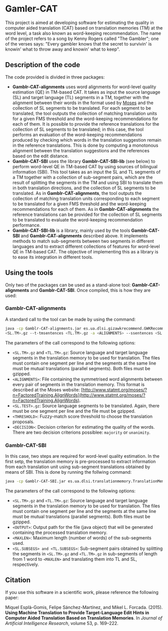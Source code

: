 # Gamler-CAT

This project is aimed at developing software for estimating the quality in computer aided translation (CAT) based on translation memories (TM) at the word level, a task also known as word-keeping recommendation. The name of the project refers to a song by Kenny Rogers called "The Gambler"; one of the verses says: "Every gambler knows that the secret to survivin' is knowin' what to throw away and knowin' what to keep". 

## Description of the code

The code provided is divided in three packages:
* **Gamblr-CAT-alignments** uses word alignments for word-level quality estimation (QE) in TM-based CAT. It takes as input the source language (SL) and target language (TL) segments in a TM, together with the alignment between their words in the format used by [Moses](http://www.statmt.org/moses/?n=FactoredTraining.AlignWords) and the collection of SL segments to be translated. For each segment to be translated, the tool outputs the collection of matching translation units for a given FMS threshold and the word-keeping recommendations for each of them. It is possible to provide the reference translations for the collection of SL segments to be translated; in this case, the tool performs an evaluation of the word-keeping recommendations produced by checking which words in the translation suggestion remain in the reference translations. This is done by computing a monotonous alignment between the translation suggestions and the references based on the edit distance.
* **Gamblr-CAT-SBI** uses the library **Gamblr-CAT-SBI-lib** (see below) to perform word-level QE in TM-based CAT by using sources of bilingual information (SBI). This tool takes as an input the SL and TL segments of a TM together with a collection of sub-segment pairs, which are the result of splitting the segments in the TM and using SBI to translate them in both translation directions, and the collection of SL segments to be translated. As in **Gamblr-CAT-alignments**, the tool outputs the collection of matching translation units corresponding to each segment to be translated for a given FMS threshold and the word-keeping recommendations for each of them. As in **Gamblr-CAT-alignments** the reference translations can be provided for the collection of SL segments to be translated to evaluate the word-keeping recommendation performance.
* **Gamblr-CAT-SBI-lib** is a library, mainly used by the tools **Gamblr-CAT-SBI** and **Gamblr-CAT-alignments** described above. It implements methods to match sub-segments between two segments in different languages and to extract different collections of features for word-level QE in TM-based CAT. The objective of implementing this as a library is to ease its integration in different tools.
 
## Using the tools

Only two of the packages can be used as a stand-alone tool: **Gamblr-CAT-alignments** and **Gamblr-CAT-SBI**. Once compiled, this is how they are used:

### Gamblr-CAT-alignments

A standard call to the tool can be made by using the command:
```bash
java -cp Gamblr-CAT-alignments.jar es.ua.dlsi.gizawkrecommend.GWKRecommend --s-tmsentences 
<SL.TM>.gz --t-tmsentences <TL.TM>.gz -a <ALIGNMENTS> --ssentences <SL.TEST>.gz -c <THRESHOLD> --decision <DECISION>
```
The parameters of the call correspond to the following options:
* `<SL.TM>.gz` and `<TL.TM>.gz`: Source language and target language segments in the translation memory to be used for translation. The files must contain one segment per line and the segments at the same line must be mutual translations (parallel segments). Both files must be gzipped.
* `<ALIGNMENTS>`: File containing the symmetrised word alignments between every pair of segments in the translation memory. This format is described at the Moses website: [http://www.statmt.org/moses/?n=FactoredTraining.AlignWords](http://www.statmt.org/moses/?n=FactoredTraining.AlignWords).
* `<SL.TEST>.gz`: Source language segments to be translated. Again, there must be one segment per line and the file must be gzipped.
* `<THRESHOLD>`: Fuzzy-match score threshold to choose the translation proposals.
* `<DECISION>`: Decision criterion for estimating the quality of the words. There are two decision criterions possiblee: `majority` or `unanimity`.

### Gamblr-CAT-SBI

In this case, two steps are required for word-level quality estimation. In the first setp, the translation memory is pre-processed to extract information from each translation unit using sub-segment translations obtained by means of SBI. This is done by running the follwing command:

```bash
java -cp Gamblr-CAT-SBI.jar es.ua.dlsi.translationmemory.TranslationMemory -a g --tm-source <SL.TM>.gz --tm-target <TL.TM>.gz --tm-path <OUTPUT> -m <MAXLEN> --seg-source <SL.SUBSEGS> --seg-target <TL.SUBSEGS>
```
The parameters of the call correspond to the following options:
* `<SL.TM>.gz` and `<TL.TM>.gz`: Source language and target language segments in the translation memory to be used for translation. The files must contain one segment per line and the segments at the same line must be mutual translations (parallel segments). Both files must be gzipped.
* `<OUTPUT>`: Output path for the file (java object) that will be generated containing the processed translation memory.
* `<MAXLEN>`: Maximum length (number of words) of the sub-segments used.
* `<SL.SUBSEGS> and <TL.SUBSEGS>`: Sub-segment pairs obtained by splitting the segments in `<SL.TM>.gz` and `<TL.TM>.gz` in sub-segments of length from 1 word to `<MAXLEN>` and translating them into TL and SL, respectively.

## Citation

If you use this software in a scientific work, please reference the following paper:

Miquel Esplà-Gomis, Felipe Sánchez-Martínez, and Mikel L. Forcada. (2015). **Using Machine Translation to Provide Target-Language Edit Hints in Computer Aided Translation Based on Translation Memories**. In *Journal of Artificial Intelligence Research*, volume 53, p. 169–222.
